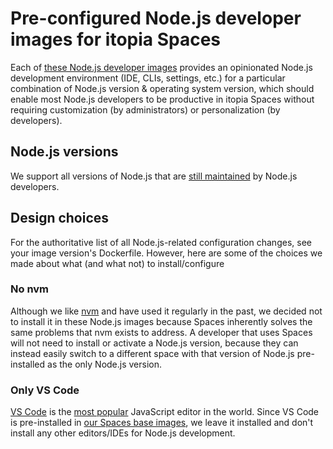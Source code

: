 # Pre-configured Node.js developer images for itopia Spaces

Each of [these Node.js developer images](https://github.com/orgs/itopia-inc/packages?tab=packages&repo_name=spaces-images&q=node)
provides an opinionated Node.js development environment (IDE, CLIs, settings, etc.)
for a particular combination of Node.js version & operating system version,
which should enable most Node.js developers to be productive in itopia Spaces
without requiring customization (by administrators) or personalization (by developers).

## Node.js versions

We support all versions of Node.js that are
[still maintained](https://nodejs.org/en/about/releases/)
by Node.js developers.

## Design choices

For the authoritative list of all Node.js-related configuration changes,
see your image version's Dockerfile.
However, here are some of the choices we made
about what (and what not) to install/configure

### No nvm

Although we like [nvm](https://github.com/nvm-sh/nvm)
and have used it regularly in the past,
we decided not to install it in these Node.js images
because Spaces inherently solves the same problems that nvm exists to address.
A developer that uses Spaces
will not need to install or activate a Node.js version,
because they can instead easily switch to a different space
with that version of Node.js pre-installed as the only Node.js version.

### Only VS Code

[VS Code](https://code.visualstudio.com/)
is the
[most popular](https://2020.stateofjs.com/en-US/other-tools/#text_editors)
JavaScript editor in the world.
Since VS Code is pre-installed in
[our Spaces base images](https://github.com/orgs/itopia-inc/packages?repo_name=spaces-base-images),
we leave it installed
and don't install any other editors/IDEs for Node.js development.
